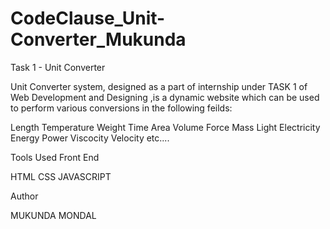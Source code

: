 # CodeClause_Unit-Converter_Mukunda
Task 1 - Unit Converter

Unit Converter system, designed as a part of internship under TASK 1 of Web Development and Designing ,is a dynamic website which can be used to perform various conversions in the following feilds:

Length
Temperature
Weight
Time
Area
Volume
Force
Mass
Light
Electricity
Energy
Power
Viscocity
Velocity
etc....



Tools Used
Front End

HTML
CSS
JAVASCRIPT



Author

MUKUNDA MONDAL
